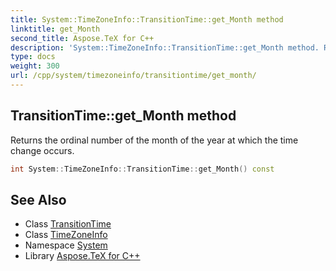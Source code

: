 ```yaml
---
title: System::TimeZoneInfo::TransitionTime::get_Month method
linktitle: get_Month
second_title: Aspose.TeX for C++
description: 'System::TimeZoneInfo::TransitionTime::get_Month method. Returns the ordinal number of the month of the year at which the time change occurs in C++.'
type: docs
weight: 300
url: /cpp/system/timezoneinfo/transitiontime/get_month/
---
```

## TransitionTime::get_Month method


Returns the ordinal number of the month of the year at which the time change occurs.

```cpp
int System::TimeZoneInfo::TransitionTime::get_Month() const
```

## See Also

* Class [TransitionTime](../)
* Class [TimeZoneInfo](../../)
* Namespace [System](../../../)
* Library [Aspose.TeX for C++](../../../../)
